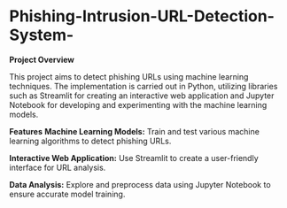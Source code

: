 # Phishing-Intrusion-URL-Detection-System-
**Project Overview**

This project aims to detect phishing URLs using machine learning techniques. The implementation is carried out in Python, utilizing libraries such as Streamlit for creating an interactive web application and Jupyter Notebook for developing and experimenting with the machine learning models.

**Features**
**Machine Learning Models:** Train and test various machine learning algorithms to detect phishing URLs.

**Interactive Web Application:** Use Streamlit to create a user-friendly interface for URL analysis.

**Data Analysis:** Explore and preprocess data using Jupyter Notebook to ensure accurate model training.
